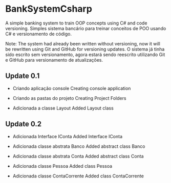 # BankSystemCsharp

A simple banking system to train OOP concepts using C# and code versioning.
Simples sistema bancário para treinar conceitos de POO usando C# e versionamento de código.

Note:
The system had already been written without versioning, now it will be rewritten using Git and GitHub for versioning updates.
O sistema já tinha sido escrito sem versionamento, agora estará sendo reescrito utilizando Git e GitHub para versionamento de atualizações.

## Update 0.1

- Criando aplicação console
Creating console application

- Criando as pastas do projeto
Creating Project Folders

- Adicionada a classe Layout
Added Layout class

## Update 0.2

- Adicionada Interface IConta
Added Interface IConta

- Adicionada classe abstrata Banco
Added abstract class Banco

- Adicionada classe abstrata Conta
Added abstract class Conta

- Adicionada classe Pessoa
Added class Pessoa

- Adicionada classe ContaCorrente
Added class ContaCorrente